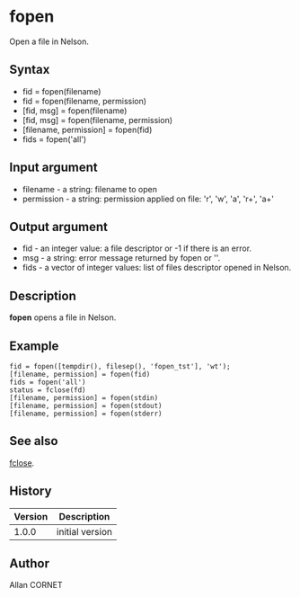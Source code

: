 

# fopen

Open a file in Nelson.

## Syntax

- fid = fopen(filename)
- fid = fopen(filename, permission)
- [fid, msg] = fopen(filename)
- [fid, msg] = fopen(filename, permission)
- [filename, permission] = fopen(fid)
- fids = fopen('all')

## Input argument

 - filename - a string: filename to open
 - permission - a string: permission applied on file: 'r', 'w', 'a', 'r+', 'a+'

## Output argument

 - fid - an integer value: a file descriptor or -1 if there is an error.
 - msg - a string: error message returned by fopen or ''.
 - fids - a vector of integer values: list of files descriptor opened in Nelson.

## Description


  <p><b>fopen</b> opens a file in Nelson.</p>


## Example

```Nelson
fid = fopen([tempdir(), filesep(), 'fopen_tst'], 'wt');
[filename, permission] = fopen(fid)
fids = fopen('all')
status = fclose(fd)
[filename, permission] = fopen(stdin)
[filename, permission] = fopen(stdout)
[filename, permission] = fopen(stderr)
```

## See also

[fclose](fclose.md).
## History

|Version|Description|
|------|------|
|1.0.0|initial version|


## Author

Allan CORNET



